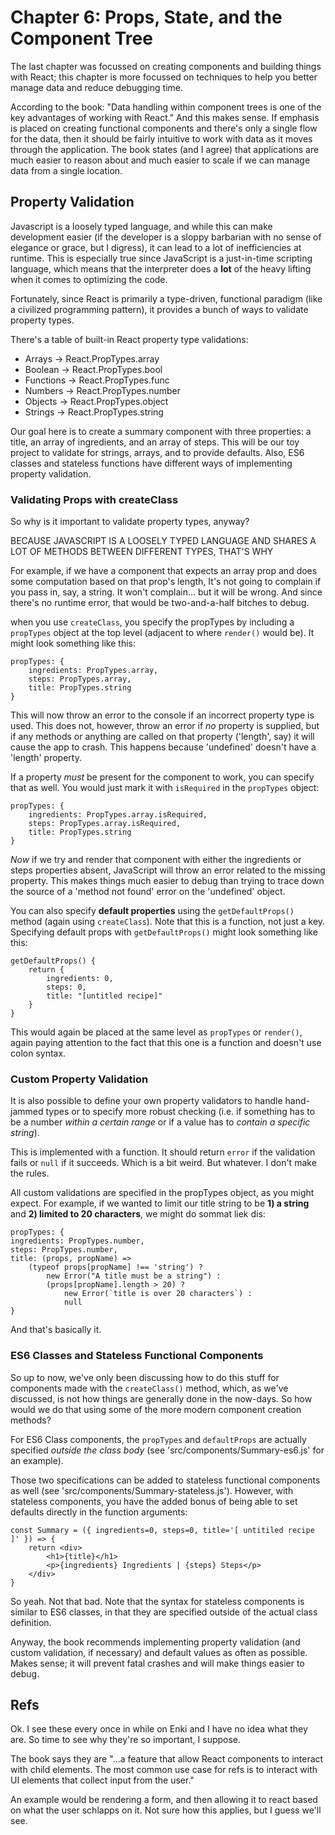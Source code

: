 # Chapter 6: Props, State, and the Component Tree
The last chapter was focussed on creating components and building things with React; this chapter is more focussed on techniques to help you better manage data and reduce debugging time.

According to the book: "Data handling within component trees is one of the key advantages of working with React." And this makes sense. If emphasis is placed on creating functional components and there's only a single flow for the data, then it should be fairly intuitive to work with data as it moves through the application. The book states (and I agree) that applications are much easier to reason about and much easier to scale if we can manage data from a single location.

## Property Validation
Javascript is a loosely typed language, and while this can make development easier (if the developer is a sloppy barbarian with no sense of elegance or grace, but I digress), it can lead to a lot of inefficiencies at runtime. This is especially true since JavaScript is a just-in-time scripting language, which means that the interpreter does a **lot** of the heavy lifting when it comes to optimizing the code.

Fortunately, since React is primarily a type-driven, functional paradigm (like a civilized programming pattern), it provides a bunch of ways to validate property types.

There's a table of built-in React property type validations:
- Arrays    ->      React.PropTypes.array
- Boolean   ->      React.PropTypes.bool
- Functions ->      React.PropTypes.func
- Numbers   ->      React.PropTypes.number
- Objects   ->      React.PropTypes.object
- Strings   ->      React.PropTypes.string

Our goal here is to create a summary component with three properties: a title, an array of ingredients, and an array of steps. This will be our toy project to validate for strings, arrays, and to provide defaults. Also, ES6 classes and stateless functions have different ways of implementing property validation.

### Validating Props with createClass
So why is it important to validate property types, anyway?

BECAUSE JAVASCRIPT IS A LOOSELY TYPED LANGUAGE AND SHARES A LOT OF METHODS BETWEEN DIFFERENT TYPES, THAT'S WHY

For example, if we have a component that expects an array prop and does some computation based on that prop's length, It's not going to complain if you pass in, say, a string. It won't complain... but it will be wrong. And since there's no runtime error, that would be two-and-a-half bitches to debug.

when you use <code>createClass</code>, you specify the propTypes by including a <code>propTypes</code> object at the top level (adjacent to where <code>render()</code> would be). It might look something like this:

    propTypes: {
        ingredients: PropTypes.array,
        steps: PropTypes.array,
        title: PropTypes.string
    }

This will now throw an error to the console if an incorrect property type is used. This does not, however, throw an error if *no* property is supplied, but if any methods or anything are called on that property ('length', say) it will cause the app to crash. This happens because 'undefined' doesn't have a 'length' property.

If a property *must* be present for the component to work, you can specify that as well. You would just mark it with <code>isRequired</code> in the <code>propTypes</code> object:

    propTypes: {
        ingredients: PropTypes.array.isRequired,
        steps: PropTypes.array.isRequired,
        title: PropTypes.string
    }

*Now* if we try and render that component with either the ingredients or steps properties absent, JavaScript will throw an error related to the missing property. This makes things much easier to debug than trying to trace down the source of a 'method not found' error on the 'undefined' object.

You can also specify **default properties** using the <code>getDefaultProps()</code> method (again using <code>createClass</code>). Note that this is a function, not just a key. Specifying default props with <code>getDefaultProps()</code> might look something like this:

    getDefaultProps() {
        return {
            ingredients: 0,
            steps: 0,
            title: "[untitled recipe]"
        }
    }

This would again be placed at the same level as <code>propTypes</code> or <code>render()</code>, again paying attention to the fact that this one is a function and doesn't use colon syntax.

### Custom Property Validation
It is also possible to define your own property validators to handle hand-jammed types or to specify more robust checking (i.e. if something has to be a number *within a certain range* or if a value has to *contain a specific string*).

This is implemented with a function. It should return <code>error</code> if the validation fails or <code>null</code> if it succeeds. Which is a bit weird. But whatever. I don't make the rules.

All custom validations are specified in the propTypes object, as you might expect. For example, if we wanted to limit our title string to be **1) a string** and **2) limited to 20 characters**, we might do sommat liek dis:

    propTypes: {
    ingredients: PropTypes.number,
    steps: PropTypes.number,
    title: (props, propName) => 
        (typeof props[propName] !== 'string') ?
            new Error("A title must be a string") : 
            (props[propName].length > 20) ?
                new Error(`title is over 20 characters`) :
                null
    }

And that's basically it.

### ES6 Classes and Stateless Functional Components
So up to now, we've only been discussing how to do this stuff for components made with the <code>createClass()</code> method, which, as we've discussed, is not how things are generally done in the now-days. So how would we do that using some of the more modern component creation methods?

For ES6 Class components, the <code>propTypes</code> and <code>defaultProps</code> are actually specified *outside the class body* (see 'src/components/Summary-es6.js' for an example).

Those two specifications can be added to stateless functional components as well (see 'src/components/Summary-stateless.js'). However, with stateless components, you have the added bonus of being able to set defaults directly in the function arguments:

    const Summary = ({ ingredients=0, steps=0, title='[ untitiled recipe ]' }) => {
        return <div>
            <h1>{title}</h1>
            <p>{ingredients} Ingredients | {steps} Steps</p>
        </div>
    }

So yeah. Not that bad. Note that the syntax for stateless components is similar to ES6 classes, in that they are specified outside of the actual class definition.

Anyway, the book recommends implementing property validation (and custom validation, if necessary) and default values as often as possible. Makes sense; it will prevent fatal crashes and will make things easier to debug.

## Refs
Ok. I see these every once in while on Enki and I have no idea what they are. So time to see why they're so important, I suppose.

The book says they are "...a feature that allow React components to interact with child elements. The most common use case for refs is to interact with UI elements that collect input from the user."

An example would be rendering a form, and then allowing it to react based on what the user schlapps on it. Not sure how this applies, but I guess we'll see.

